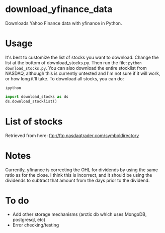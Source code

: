 # download_yfinance_data
Downloads Yahoo Finance data with yfinance in Python.

# Usage

It's best to customize the list of stocks you want to download.  Change the list at the bottom of download_stocks.py.  Then run the file: `python download_stocks.py`.
You can also download the entire stocklist from NASDAQ, although this is currently untested and I'm not sure if it will work, or how long it'll take.   To download all stocks, you can do:

`ipython`

```python
import download_stocks as ds
ds.download_stocklist()
```

# List of stocks
Retrieved from here: ftp://ftp.nasdaqtrader.com/symboldirectory


# Notes
Currently, yfinance is correcting the OHL for dividends by using the same ratio as for the close.  I think this is incorrect, and it should be using the dividends to subtract that amount from the days prior to the dividend.

# To do
- Add other storage mechanisms (arctic db which uses MongoDB, postgresql, etc)
- Error checking/testing

